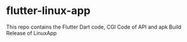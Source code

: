 # flutter-linux-app
This repo contains the Flutter Dart code, CGI Code of API and apk Build Release of LinuxApp
